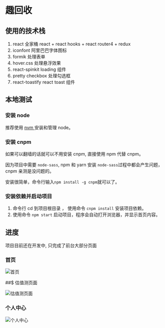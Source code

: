 # 趣回收

## 使用的技术栈

1. react 全家桶 react + react hooks + react router4 + redux
2. iconfont 阿里巴巴字体图标
3. formik 处理表单
4. hover.css 处理悬浮效果
5. react-spinkit loading 组件
6. pretty checkbox 处理勾选框
7. react-toastify react toast 组件

## 本地测试

### 安装 node

推荐使用 [nvm ](<https://blog.csdn.net/sinat_38334334/article/details/80013648>)安装和管理 node。

### 安装 cnpm

如果可以翻墙的话就可以不用安装 cnpm, 直接使用 npm 代替 cnpm。

因为项目中需要 `node-sass`, npm 和 yarn 安装 `node-sass`过程中都会产生问题，cnpm 亲测是没问题的。

安装很简单，命令行输入`npm install -g cnpm`就可以了。

### 安装依赖并启动项目

1. 命令行 cd 到项目根目录 ， 使用命令 `cnpm install` 安装项目依赖。
2. 使用命令 `npm start` 启动项目，程序会自动打开浏览器，并显示首页内容。

## 进度

项目目前还在开发中, 只完成了前台大部分页面

### 首页

![首页](https://github.com/tjx666/recycle/blob/master/screenshots/home.png?raw=true)

##$ 估值测页面

![估值测页面](https://github.com/tjx666/recycle/blob/master/screenshots/count_price.png?raw=true)

### 个人中心

![个人中心](https://github.com/tjx666/recycle/blob/master/screenshots/self_center.png?raw=true)